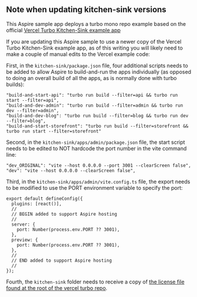 ## Note when updating kitchen-sink versions

This Aspire sample app deploys a turbo mono repo example based on the official
[Vercel Turbo Kitchen-Sink example app](https://vercel.com/templates/remix/turborepo-kitchensink)

If you are updating this Aspire sample to use a newer copy of the
Vercel Turbo Kitchen-Sink example app, as of this writing you will likely need to make  a couple of manual edits to the Vercel example code:

First, in the `kitchen-sink/package.json` file, four additional scripts needs to be added to allow Aspire to build-and-run the apps individually (as opposed to doing an overall build of all the apps, as is normally done with turbo builds):

    "build-and-start-api": "turbo run build --filter=api && turbo run start --filter=api",
    "build-and-dev-admin": "turbo run build --filter=admin && turbo run dev --filter=admin",
    "build-and-dev-blog": "turbo run build --filter=blog && turbo run dev --filter=blog",
    "build-and-start-storefront": "turbo run build --filter=storefront && turbo run start --filter=storefront"


Second, in the `kitchen-sink/apps/admin/package.json` file, the start script needs to be edited to NOT hardcode the port number in the vite command line:

```
"dev_ORIGINAL": "vite --host 0.0.0.0 --port 3001 --clearScreen false",
"dev": "vite --host 0.0.0.0 --clearScreen false",
```

Third, in the `kitchen-sink/apps/admin/vite.config.ts` file, the export needs to be modified to use the PORT environment variable to specify the port:

```
export default defineConfig({
  plugins: [react()],
  //
  // BEGIN added to support Aspire hosting
  //
  server: {
    port: Number(process.env.PORT ?? 3001),
  },
  preview: {
    port: Number(process.env.PORT ?? 3001),
  },
  //
  // END added to support Aspire hosting
  //
});
```

Fourth, the `kitchen-sink` folder needs to receive a copy of [the license file found at the root of the vercel turbo repo](https://github.com/vercel/turbo/blob/main/LICENSE).
